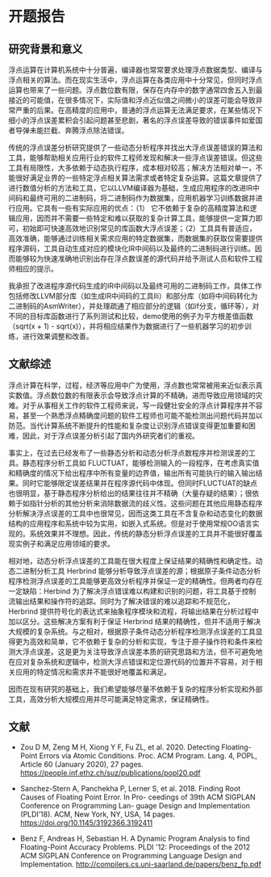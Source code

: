 # 开题报告

## 研究背景和意义

浮点运算在计算机系统中十分普遍，编译器也常常要求处理浮点数据类型、编译与浮点相关的算法。而在现实生活中，浮点运算在各类应用中十分常见，但同时浮点运算也带来了一些问题。浮点数位数有限，保存在内存中的数字通常四舍五入到最接近的可能值，在很多情况下，实际值和浮点近似值之间微小的误差可能会导致非常严重的后果。在高精度的应用中，普通的浮点运算无法满足要求，在某些情况下细小的浮点误差累积会引起问题甚至悲剧，著名的浮点误差导致的错误事件如爱国者导弹未能拦截、奔腾浮点除法错误。

传统的浮点误差分析研究提供了一些动态分析程序并找出大浮点误差错误的算法和工具，能够帮助相关应用行业的软件工程师发现和解决一些浮点误差错误。但这些工具有局限性，大多依赖于动态执行程序，成本相对较高；解决方法相对单一，不能很好满足业界的一些特定浮点相关算法需求或者特定复杂运算。这篇文章提供了进行数值分析的方法和工具，它以LLVM编译器为基础，生成应用程序的改进IR中间码和最终可用的二进制码，将二进制码作为数据集，应用机器学习训练数据并进行应用。它具有一些有实际应用的优点：（1） 它不依赖于复杂的高精度算法和逻辑应用，因而并不需要一些特定和难以获取的复杂计算工具，能够提供一定算力即可，初始即可快速高效地识别常见的库函数大浮点误差；（2）工具具有普适应，高效准确，能够通过训练相关需求应用的特定数据集，而数据集的获取仅需要提供程序源码，工具自动生成对应的模块化IR中间码以及最终的二进制码进行训练。因而能够较为快速准确地识别出存在浮点数误差的源代码并给予测试人员和软件工程师相应的提示。

我承担了改进程序源代码生成的IR中间码以及最终可用的二进制码工作，具体工作包括修改LLVM部分库（如生成IR中间码的工具lli）和部分库（如将中间码转化为二进制码的AsmWriter），并处理疏通了相应部分的逻辑（如if分支，循环等），对不同的目标库函数进行了系列测试和比较，demo使用的例子为平方根差值函数（sqrt(x + 1) - sqrt(x)），并将相应结果作为数据进行了一些机器学习的初步训练，进行效果调整和改善。



## 文献综述

浮点计算在科学，过程，经济等应用中广为使用，浮点数也常常被用来近似表示真实数值。浮点数位数的有限表示会导致浮点计算的不精确，进而导致应用领域的灾难。对于从事相关工作的软件工程师来说，写一段健壮安全的浮点计算程序并不容易，甚至一个熟悉浮点精确度问题的软件工程师也可能不能检测出问题代码并加以防范。当代计算系统不断提升的性能和复杂度让识别浮点错误变得更加重要和困难，因此，对于浮点误差分析引起了国内外研究者们的重视。

事实上，在过去已经发布了一些静态分析和动态分析浮点数程序并检测误差的工具。静态程序分析工具如 FLUCTUAT，能够检测输入的一段程序，在考虑真实值和精确度的情况下给出程序中所有变量的边界值，输出所有可能执行的输入输出结果。同时它能够限定误差结果并在程序源代码中体现。但同时FLUCTUAT的缺点也很明显，基于静态程序分析给出的结果往往并不精确（大量存疑的结果）；很依赖于如指针分析的其他分析来消除数据流的歧义性。这些问题在其他应用静态程序分析解决浮点误差的工具中也很常见，因而这类工具在不含复杂和动态变化的数据结构的应用程序和系统中较为实用，如嵌入式系统。但是对于使用常规OO语言实现的。系统效果并不理想。因此，传统的静态分析浮点误差的工具并不能很好覆盖现实例子和满足应用领域的要求。

相对地，动态分析浮点误差的工具能在很大程度上保证结果的精确性和确定性。动态二进制分析工具 Herbrind 能够分析导致浮点误差的源；根据原子条件动态分析程序检测浮点误差的工具能够更高效分析程序并保证一定的精确性。但两者均存在一定缺陷：Herbind 为了解决浮点错误难以构建和识别的问题，将工具基于控制流输出结果和操作符的追踪。同时为了解决错误的难以追踪和不规范化，Herbrind 提供符号化的表达式来抽象程序模块和流程，将输出结果在分析过程中加以区分。这些解决方案有利于保证 Herbrind 结果的精确性，但并不适用于解决大规模的复杂系统。与之相对，根据原子条件动态分析程序检测浮点误差的工具显得更为高效和简单，它不依赖于复杂的分析和实现，专注于原子操作符和条件来检测大浮点误差。这是更为关注导致浮点误差本质的研究思路和方法，但不可避免地在应对复杂系统和逻辑中，检测大浮点错误和定位源代码的位置并不容易，对于相关应用的特定情况和需求并不能很好地覆盖和满足。

因而在现有研究的基础上，我们希望能够尽量不依赖于复杂的程序分析实现和外部工具，高效分析大规模应用并尽可能满足特定需求，保证精确性。

## 文献



-  Zou D M,  Zeng M H, Xiong Y F, Fu ZL, et al. 2020. Detecting Floating- Point Errors via Atomic Conditions. Proc. ACM Program. Lang. 4, POPL, Article 60 (January 2020), 27 pages.   https://people.inf.ethz.ch/suz/publications/popl20.pdf

- Sanchez-Stern A, Panchekha P, Lerner S, et al. 2018. Finding Root Causes of Floating Point Error. In Pro- ceedings of 39th ACM SIGPLAN Conference on Programming Lan- guage Design and Implementation (PLDI’18). ACM, New York, NY, USA, 14 pages. https://doi.org/10.1145/3192366.3192411 
- Benz F, Andreas H, Sebastian H. A Dynamic Program Analysis to find Floating-Point Accuracy Problems. PLDI '12: Proceedings of the 2012 ACM SIGPLAN Conference on Programming Language Design and Implementation. http://compilers.cs.uni-saarland.de/papers/benz_fp.pdf